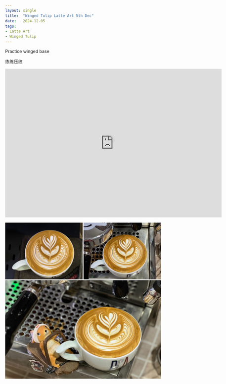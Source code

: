 ```yaml
---
layout: single
title:  "Winged Tulip Latte Art 5th Dec"
date:   2024-12-05
tags:
- Latte Art
- Winged Tulip
---
```



Practice winged base

练练压纹



<div class="embed-container">
  <iframe
      src="https://www.youtube.com/embed/p8wsifG5E-I"
      width="700"
      height="480"
      frameborder="0"
      allowfullscreen="true">
  </iframe>
</div>


![](/assets/img/2024/12/05/F181FBF7-13AB-44F9-B74E-4F34F89FE0F1.JPG)

